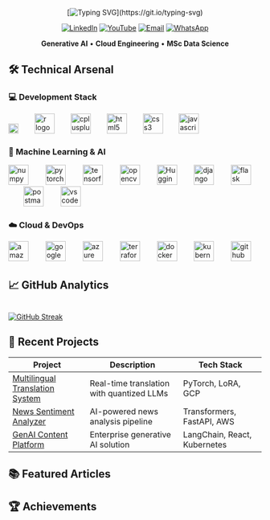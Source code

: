 <div align="center">
  
[![Typing SVG](https://readme-typing-svg.demolab.com?font=Roboto+Mono&size=22&pause=1000&color=F7F7F7&width=435&lines=Hello%2C+World!+I'm+Arun+Roy.;Welcome+to+my+repository.)](https://git.io/typing-svg)

[![LinkedIn](https://img.shields.io/badge/LinkedIn-Profile-blue?logo=linkedin&logoColor=white&style=for-the-badge)](https://www.linkedin.com/in/aktheroy/)
[![YouTube](https://img.shields.io/badge/YouTube-Channel-red?logo=youtube&logoColor=white&style=for-the-badge)](https://www.youtube.com/@aktheroy)
[![Email](https://img.shields.io/badge/Email-Contact%20Me-critical?logo=gmail&logoColor=white&style=for-the-badge)](mailto:aktheroy@outlook.com)
[![WhatsApp](https://img.shields.io/badge/WhatsApp-Chat-green?logo=whatsapp&logoColor=white&style=for-the-badge)](https://wa.me/447407720200)

**Generative AI** • **Cloud Engineering** • **MSc Data Science** 

</div>

## 🛠️ Technical Arsenal
### 💻 Development Stack
<div align="left">
  <img src="https://cdn.jsdelivr.net/gh/devicons/devicon/icons/python/python-original.svg" height="20" alt="python logo"  />
  <img width="24" />
  <img src="https://cdn.jsdelivr.net/gh/devicons/devicon/icons/r/r-original.svg" height="40" alt="r logo"  />
  <img width="24" />
  <img src="https://cdn.jsdelivr.net/gh/devicons/devicon/icons/cplusplus/cplusplus-original.svg" height="40" alt="cplusplus logo"  />
  <img width="24" />
  <img src="https://cdn.jsdelivr.net/gh/devicons/devicon/icons/html5/html5-original.svg" height="40" alt="html5 logo"  />
  <img width="24" />
  <img src="https://cdn.jsdelivr.net/gh/devicons/devicon/icons/css3/css3-original.svg" height="40" alt="css3 logo"  />
  <img width="24" />
  <img src="https://cdn.jsdelivr.net/gh/devicons/devicon/icons/javascript/javascript-original.svg" height="40" alt="javascript logo"  />
</div>

### 🤖 Machine Learning & AI
<div align="left">
  <img src="https://cdn.jsdelivr.net/gh/devicons/devicon/icons/numpy/numpy-original.svg" height="40" alt="numpy logo"  />
  <img width="26" />
  <img src="https://cdn.simpleicons.org/pytorch/EE4C2C" height="40" alt="pytorch logo"  />
  <img width="26" />
  <img src="https://cdn.simpleicons.org/tensorflow/FF6F00" height="40" alt="tensorflow logo"  />
  <img width="26" />
  <img src="https://cdn.jsdelivr.net/gh/devicons/devicon/icons/opencv/opencv-original.svg" height="40" alt="opencv logo"  />
  <img width="26" />
  <img src="https://huggingface.co/front/assets/huggingface_logo.svg" height="40" alt="Hugging Face"  />
  <img width="26" />
  <img src="https://skillicons.dev/icons?i=django" height="40" alt="django logo"  />
  <img width="26" />
  <img src="https://skillicons.dev/icons?i=flask" height="40" alt="flask logo"  />
  <img width="26" />
  <img src="https://skillicons.dev/icons?i=postman" height="40" alt="postman logo"  />
  <img width="26" />
  <img src="https://skillicons.dev/icons?i=vscode" height="40" alt="vscode logo"  />
</div>

### ☁️ Cloud & DevOps
<div align="left">
  <img src="https://cdn.jsdelivr.net/gh/devicons/devicon/icons/amazonwebservices/amazonwebservices-plain-wordmark.svg" height="40" alt="amazonwebservices logo"  />
  <img width="26" />
  <img src="https://cdn.jsdelivr.net/gh/devicons/devicon/icons/googlecloud/googlecloud-original.svg" height="40" alt="googlecloud logo"  />
  <img width="26" />
  <img src="https://cdn.jsdelivr.net/gh/devicons/devicon/icons/azure/azure-original.svg" height="40" alt="azure logo"  />
  <img width="26" />
  <img src="https://cdn.jsdelivr.net/gh/devicons/devicon/icons/terraform/terraform-original.svg" height="40" alt="terraform logo"  />
  <img width="26" />
  <img src="https://cdn.jsdelivr.net/gh/devicons/devicon/icons/docker/docker-plain.svg" height="40" alt="docker logo"  />
  <img width="26" />
  <img src="https://cdn.simpleicons.org/kubernetes/326CE5" height="40" alt="kubernetes logo"  />
  <img width="26" />
  <img src="https://skillicons.dev/icons?i=github" height="40" alt="github logo"  />
</div>

## 📈 GitHub Analytics

<br clear="both">  
<a href="https://git.io/streak-stats"><img src="https://streak-stats.demolab.com?user=aktheroy&theme=meta-dark&border_radius=8&date_format=M%20j%5B%2C%20Y%5D&mode=weekly&hide_longest_streak=true" alt="GitHub Streak" /></a>
</div>

## 🚀 Recent Projects

| Project | Description | Tech Stack |
|---------|-------------|------------|
| [Multilingual Translation System](https://github.com/aktheroy/Multilingual_Translation) | Real-time translation with quantized LLMs | PyTorch, LoRA, GCP |
| [News Sentiment Analyzer](https://github.com/aktheroy/news-analyzer) | AI-powered news analysis pipeline | Transformers, FastAPI, AWS |
| [GenAI Content Platform](https://github.com/aktheroy/genai-platform) | Enterprise generative AI solution | LangChain, React, Kubernetes |

## 📚 Featured Articles


## 🏆 Achievements


